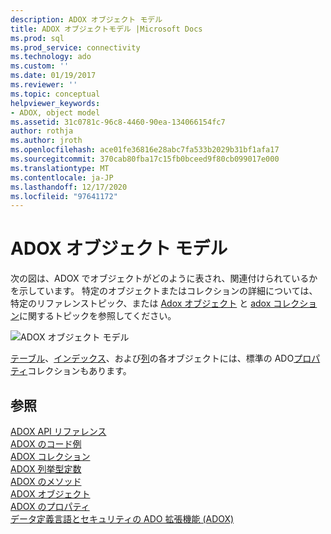 ```yaml
---
description: ADOX オブジェクト モデル
title: ADOX オブジェクトモデル |Microsoft Docs
ms.prod: sql
ms.prod_service: connectivity
ms.technology: ado
ms.custom: ''
ms.date: 01/19/2017
ms.reviewer: ''
ms.topic: conceptual
helpviewer_keywords:
- ADOX, object model
ms.assetid: 31c0781c-96c8-4460-90ea-134066154fc7
author: rothja
ms.author: jroth
ms.openlocfilehash: ace01fe36816e28abc7fa533b2029b31bf1afa17
ms.sourcegitcommit: 370cab80fba17c15fb0bceed9f80cb099017e000
ms.translationtype: MT
ms.contentlocale: ja-JP
ms.lasthandoff: 12/17/2020
ms.locfileid: "97641172"
---
```

# <a name="adox-object-model"></a>ADOX オブジェクト モデル
次の図は、ADOX でオブジェクトがどのように表され、関連付けられているかを示しています。 特定のオブジェクトまたはコレクションの詳細については、特定のリファレンストピック、または [Adox オブジェクト](./adox-objects.md) と [adox コレクション](./adox-collections.md)に関するトピックを参照してください。  
  
 ![ADOX オブジェクト モデル](../../../ado/reference/adox-api/media/adox_object_model.gif "ADOX_object_model")  
  
 [テーブル](./table-object-adox.md)、[インデックス](./index-object-adox.md)、および[列](./column-object-adox.md)の各オブジェクトには、標準の ADO[プロパティ](../ado-api/properties-collection-ado.md)コレクションもあります。  
  
## <a name="see-also"></a>参照  
 [ADOX API リファレンス]()   
 [ADOX のコード例](./adox-code-examples.md)   
 [ADOX コレクション](./adox-collections.md)   
 [ADOX 列挙型定数](./adox-enumerated-constants.md)   
 [ADOX のメソッド](./adox-methods.md)   
 [ADOX オブジェクト](./adox-objects.md)   
 [ADOX のプロパティ](./adox-properties.md)   
 [データ定義言語とセキュリティの ADO 拡張機能 (ADOX)](../../guide/extensions/ado-extensions-for-data-definition-language-and-security-adox.md)